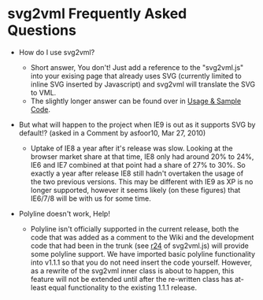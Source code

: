 # svg2vml Frequently Asked Questions #

  * How do I use svg2vml?
    * Short answer, You don't! Just add a reference to the "svg2vml.js" into your exising page that already uses SVG (currently limited to inline SVG inserted by Javascript) and svg2vml will translate the SVG to VML.
    * The slightly longer answer can be found over in [Usage & Sample Code](SampleCode.md).

  * But what will happen to the project when IE9 is out as it supports SVG by default!? (asked in a Comment by asfoor10,  Mar 27, 2010)
    * Uptake of IE8 a year after it's release was slow.  Looking at the browser market share at that time, IE8 only had around 20% to 24%, IE6 and IE7 combined at that point had a share of 27% to 30%.  So exactly a year after release IE8 still hadn't overtaken the usage of the two previous versions.  This may be different with IE9 as XP is no longer supported, however it seems likely (on these figures) that IE6/7/8 will be with us for some time.

  * Polyline doesn't work, Help!
    * Polyline isn't officially supported in the current release, both the code that was added as a comment to the Wiki and the development code that had been in the trunk (see [r24](https://code.google.com/p/svg2vml/source/detail?r=24) of svg2vml.js) will provide some polyline support.  We have imported basic polyline functionality into v1.1.1 so that you do not need insert the code yourself.  However, as a rewrite of the svg2vml inner class is about to happen, this feature will not be extended until after the re-written class has at-least equal functionality to the existing 1.1.1 release.